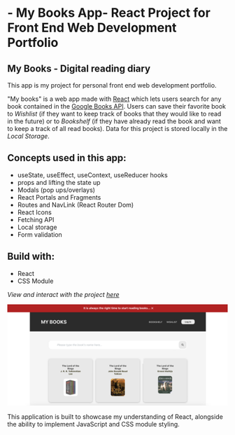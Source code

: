 # - My Books App- React Project for Front End Web Development Portfolio 

## My Books -  Digital reading diary 

This app is my project for personal front end web development portfolio. 

"My books" is a web app made with [React](https://react.dev) which lets users search for any book contained in the [Google Books API](https://developers.google.com/books). Users can save their favorite book to *Wishlist* (if they want to keep track of books that they would like to read in the future) or to *Bookshelf* (if they have already read the book and want to keep a track of all read books). Data for this project is stored locally in the *Local Storage*. 

## Concepts used in this app:  

- useState, useEffect, useContext, useReducer hooks
- props and lifting the state up 
- Modals (pop ups/overlays)
- React Portals and Fragments
- Routes and NavLink (React Router Dom)
- React Icons
- Fetching API
- Local storage
- Form validation 

## Build with:

- React
- CSS Module


*View and interact with the project [here](https://MaarBay.github.io/my-books-app)*


![Image](./src/images/readme.png)


This application is built to showcase my understanding of React, alongside the ability to implement JavaScript and CSS module styling.
